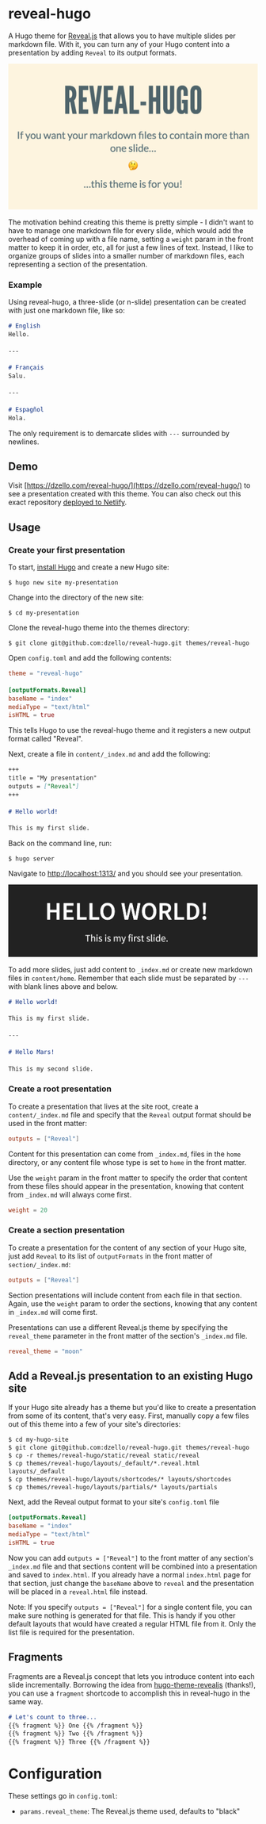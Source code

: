 # reveal-hugo

A Hugo theme for [Reveal.js](https://revealjs.com/) that allows you to have multiple slides per markdown file. With it, you can turn any of your Hugo content into a presentation by adding `Reveal` to its output formats.

![screenshot of reveal-hugo](/images/reveal-hugo.png)

The motivation behind creating this theme is pretty simple - I didn't want to have to manage one markdown file for every slide, which would add the overhead of coming up with a file name, setting a `weight` param in the front matter to keep it in order, etc, all for just a few lines of text. Instead, I like to organize groups of slides into a smaller number of markdown files, each representing a section of the presentation.

### Example

Using reveal-hugo, a three-slide (or n-slide) presentation can be created with just one markdown file, like so:

```markdown
# English
Hello.

---

# Français
Salu.

---

# Espagñol
Hola.
```

The only requirement is to demarcate slides with `---` surrounded by newlines.

## Demo

Visit [https://dzello.com/reveal-hugo/](https://dzello.com/reveal-hugo/) to see a presentation created with this theme. You can also check out this exact repository [deployed to Netlify](https://reveal-hugo.netlify.com/).

## Usage

### Create your first presentation

To start, [install Hugo](https://gohugo.io/) and create a new Hugo site:

```shell
$ hugo new site my-presentation
```

Change into the directory of the new site:

```shell
$ cd my-presentation
```

Clone the reveal-hugo theme into the themes directory:

```shell
$ git clone git@github.com:dzello/reveal-hugo.git themes/reveal-hugo
```

Open `config.toml` and add the following contents:

```toml
theme = "reveal-hugo"

[outputFormats.Reveal]
baseName = "index"
mediaType = "text/html"
isHTML = true
```
This tells Hugo to use the reveal-hugo theme and it registers a new output format called "Reveal".

Next, create a file in `content/_index.md` and add the following:

```markdown
+++
title = "My presentation"
outputs = ["Reveal"]
+++

# Hello world!

This is my first slide.
```

Back on the command line, run:

```shell
$ hugo server
```

Navigate to [http://localhost:1313/](http://localhost:1313/) and you should see your presentation.

![New site with reveal-hugo](/images/reveal-hugo-hello-world.png)

To add more slides, just add content to `_index.md` or create new markdown files in `content/home`. Remember that each slide must be separated by `---` with blank lines above and below.

```markdown
# Hello world!

This is my first slide.

---

# Hello Mars!

This is my second slide.
```

### Create a root presentation

To create a presentation that lives at the site root, create a `content/_index.md` file and specify that the `Reveal` output format should be used in the front matter:

```toml
outputs = ["Reveal"]
```

Content for this presentation can come from `_index.md`, files in the `home` directory, or any content file whose type is set to `home` in the front matter.

Use the `weight` param in the front matter to specify the order that content from these files should appear in the presentation, knowing that content from `_index.md` will always come first.

```toml
weight = 20
```

### Create a section presentation

To create a presentation for the content of any section of your Hugo site, just add `Reveal` to its list of `outputFormats` in the front matter of `section/_index.md`:

```toml
outputs = ["Reveal"]
```

Section presentations will include content from each file in that section. Again, use the `weight` param to order the sections, knowing that any content in `_index.md` will come first.

Presentations can use a different Reveal.js theme by specifying the `reveal_theme` parameter in the front matter of the section's `_index.md` file.

```toml
reveal_theme = "moon"
```

## Add a Reveal.js presentation to an existing Hugo site

If your Hugo site already has a theme but you'd like to create a presentation from some of its content, that's very easy. First, manually copy a few files out of this theme into a few of your site's directories:

```shell
$ cd my-hugo-site
$ git clone git@github.com:dzello/reveal-hugo.git themes/reveal-hugo
$ cp -r themes/reveal-hugo/static/reveal static/reveal
$ cp themes/reveal-hugo/layouts/_default/*.reveal.html layouts/_default
$ cp themes/reveal-hugo/layouts/shortcodes/* layouts/shortcodes
$ cp themes/reveal-hugo/layouts/partials/* layouts/partials
```

Next, add the Reveal output format to your site's `config.toml` file

```toml
[outputFormats.Reveal]
baseName = "index"
mediaType = "text/html"
isHTML = true
```

Now you can add `outputs = ["Reveal"]` to the front matter of any section's `_index.md` file and that sections content will be combined into a presentation and saved to `index.html`. If you already have a normal `index.html` page for that section, just change the `baseName` above to `reveal` and the presentation will be placed in a `reveal.html` file instead.

Note: If you specify `outputs = ["Reveal"]` for a single content file, you can make sure nothing is generated for that file. This is handy if you other default layouts that would have created a regular HTML file from it. Only the list file is required for the presentation.

## Fragments

Fragments are a Reveal.js concept that lets you introduce content into each slide incrementally. Borrowing the idea from [hugo-theme-revealjs](https://github.com/RealOrangeOne/hugo-theme-revealjs) (thanks!), you can use a `fragment` shortcode to accomplish this in reveal-hugo in the same way.

```markdown
# Let's count to three...
{{% fragment %}} One {{% /fragment %}}
{{% fragment %}} Two {{% /fragment %}}
{{% fragment %}} Three {{% /fragment %}}
```

# Configuration

These settings go in `config.toml`:

- `params.reveal_theme`: The Reveal.js theme used, defaults to "black"
